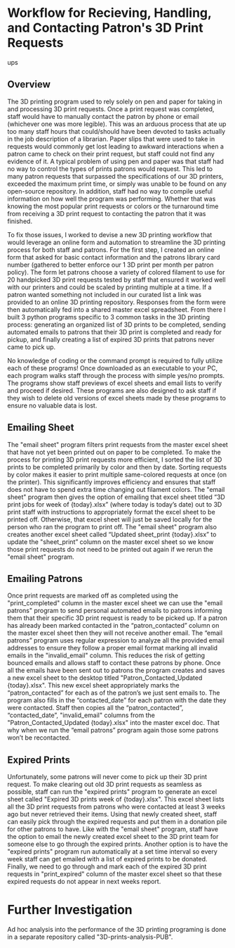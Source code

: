 # Workflow for Recieving, Handling, and Contacting Patron's 3D Print Requests 
 ups
## Overview 

The 3D printing program used to rely solely on pen and paper for taking in and processing 3D print requests. Once a print request was completed, staff would have to manually contact the patron by phone or email (whichever one was more legible). This was an arduous process that ate up too many staff hours that could/should have been devoted to tasks actually in the job description of a librarian. Paper slips that were used to take in requests would commonly get lost leading to awkward interactions when a patron came to check on their print request, but staff could not find any evidence of it. A typical problem of using pen and paper was that staff had no way to control the types of prints patrons would request. This led to many patron requests that surpassed the specifications of our 3D printers, exceeded the maximum print time, or simply was unable to be found on any open-source repository. In addition, staff had no way to compile useful information on how well the program was performing. Whether that was knowing the most popular print requests or colors or the turnaround time from receiving a 3D print request to contacting the patron that it was finished.

To fix those issues, I worked to devise a new 3D printing workflow that would leverage an online form and automation to streamline the 3D printing process for both staff and patrons. For the first step, I created an online form that asked for basic contact information and the patrons library card number (gathered to better enforce our 1 3D print per month per patron policy). The form let patrons choose a variety of colored filament to use for 20 handpicked 3D print requests tested by staff that ensured it worked well with our printers and could be scaled by printing multiple at a time. If a patron wanted something not included in our curated list a link was provided to an online 3D printing repository. Responses from the form were then automatically fed into a shared master excel spreadsheet. From there I built 3 python programs specific to 3 common tasks in the 3D printing process:  generating an organized list of 3D prints to be completed, sending automated emails to patrons that their 3D print is completed and ready for pickup, and finally creating a list of expired 3D prints that patrons never came to pick up. 

No knowledge of coding or the command prompt is required to fully utilize each of these programs! Once downloaded as an executable to your PC, each program walks staff through the process with simple yes/no prompts. The programs show staff previews of excel sheets and email lists to verify and proceed if desired. These programs are also designed to ask staff if they wish to delete old versions of excel sheets made by these programs to ensure no valuable data is lost.     
   

## Emailing Sheet 

The "email sheet" program filters print requests from the master excel sheet that have not yet been printed out on paper to be completed. To make the process for printing 3D print requests more efficient, I sorted the list of 3D prints to be completed primarily by color and then by date. Sorting requests by color makes it easier to print multiple same-colored requests at once (on the printer). This significantly improves efficiency and ensures that staff does not have to spend extra time changing out filament colors. The "email sheet" program then gives the option of emailing that excel sheet titled “3D print jobs for week of {today}.xlsx” (where today is today’s date) out to 3D print staff with instructions to appropriately format the excel sheet to be printed off. Otherwise, that excel sheet will just be saved locally for the person who ran the program to print off. The "email sheet" program also creates another excel sheet called “Updated sheet_print {today}.xlsx” to update the "sheet_print” column on the master excel sheet so we know those print requests do not need to be printed out again if we rerun the "email sheet" program.

## Emailing Patrons 

Once print requests are marked off as completed using the "print_completed" column in the master excel sheet we can use the "email patrons" program to send personal automated emails to patrons informing them that their specific 3D print request is ready to be picked up. If a patron has already been marked contacted in the “patron_contacted” column on the master excel sheet then they will not receive another email. The “email patrons” program uses regular expression to analyze all the provided email addresses to ensure they follow a proper email format marking all invalid emails in the "invalid_email" column. This reduces the risk of getting bounced emails and allows staff to contact these patrons by phone. Once all the emails have been sent out to patrons the program creates and saves a new excel sheet to the desktop titled "Patron_Contacted_Updated {today}.xlsx". This new excel sheet appropriately marks the “patron_contacted” for each as of the patron’s we just sent emails to. The program also fills in the “contacted_date” for each patron with the date they were contacted. Staff then copies all the “patron_contacted”, “contacted_date”, "invalid_email" columns from the "Patron_Contacted_Updated {today}.xlsx" into the master excel doc. That why when we run the “email patrons” program again those some patrons won’t be recontacted. 

## Expired Prints 

Unfortunately, some patrons will never come to pick up their 3D print request. To make clearing out old 3D print requests as seamless as possible, staff can run the "expired prints" program to generate an excel sheet called "Expired 3D prints week of {today}.xlsx". This excel sheet lists all the 3D print requests from patrons who were contacted at least 3 weeks ago but never retrieved their items. Using that newly created sheet, staff can easily pick through the expired requests and put them in a donation pile for other patrons to have. Like with the "email sheet" program, staff have the option to email the newly created excel sheet to the 3D print team for someone else to go through the expired prints. Another option is to have the "expired prints" program run automatically at a set time interval so every week staff can get emailed with a list of expired prints to be donated. Finally, we need to go through and mark each of the expired 3D print requests in "print_expired" column of the master excel sheet so that these expired requests do not appear in next weeks report. 

# Further Investigation 

Ad hoc analysis into the performance of the 3D printing programing is done in a separate repository called "3D-prints-analysis-PUB". 
